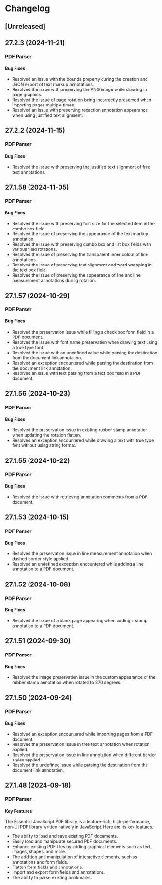 # Changelog

## [Unreleased]

## 27.2.3 (2024-11-21)

### PDF Parser

#### Bug Fixes

- Resolved an issue with the bounds property during the creation and JSON export of text markup annotations.
- Resolved the issue with preserving the PNG image while drawing in page graphics.
- Resolved the issue of page rotation being incorrectly preserved when importing pages multiple times.
- Resolved an issue with preserving redaction annotation appearance when using justified text alignment.

## 27.2.2 (2024-11-15)

### PDF Parser

#### Bug Fixes

- Resolved the issue with preserving the justified text alignment of free text annotations.

## 27.1.58 (2024-11-05)

### PDF Parser

#### Bug Fixes

- Resolved the issue with preserving font size for the selected item in the combo box field.
- Resolved the issue of preserving the appearance of the text markup annotation.
- Resolved the issue with preserving combo box and list box fields with various field rotations.
- Resolved the issue of preserving the transparent inner colour of line annotations.
- Resolved the issue of preserving text alignment and word wrapping in the text box field.
- Resolved the issue of preserving the appearance of line and line measurement annotations during rotation.

## 27.1.57 (2024-10-29)

### PDF Parser

#### Bug Fixes

- Resolved the preservation issue while filling a check box form field in a PDF document.
- Resolved the issue with font name preservation when drawing text using a true type font.
- Resolved the issue with an undefined value while parsing the destination from the document link annotation.
- Resolved an exception encountered while parsing the destination from the document link annotation.
- Resolved an issue with text parsing from a text box field in a PDF document.

## 27.1.56 (2024-10-23)

### PDF Parser

#### Bug Fixes

- Resolved the preservation issue in existing rubber stamp annotation when updating the rotation flatten.
- Resolved an exception encountered while drawing a text with true type font without using string format.

## 27.1.55 (2024-10-22)

### PDF Parser

#### Bug Fixes

- Resolved the issue with retrieving annotation comments from a PDF document.

## 27.1.53 (2024-10-15)

### PDF Parser

#### Bug Fixes

- Resolved the preservation issue in line measurement annotation when dashed border style applied.
- Resolved an undefined exception encountered while adding a line annotation to a PDF document.

## 27.1.52 (2024-10-08)

### PDF Parser

#### Bug Fixes

- Resolved the issue of a blank page appearing when adding a stamp annotation to a PDF document.

## 27.1.51 (2024-09-30)

### PDF Parser

#### Bug Fixes

- Resolved the image preservation issue in the custom appearance of the rubber stamp annotation when rotated to 270 degrees.

## 27.1.50 (2024-09-24)

### PDF Parser

#### Bug Fixes

- Resolved an exception encountered while importing pages from a PDF document.
- Resolved the preservation issue in free text annotation when rotation applied.
- Resolved the preservation issue in line annotation when different border styles applied.
- Resolved the undefined issue while parsing the destination from the document link annotation.

## 27.1.48 (2024-09-18)

### PDF Parser

#### Key Features

The Essential JavaScript PDF library is a feature-rich, high-performance, non-UI PDF library written natively in JavaScript. Here are its key features.

- The ability to load and save existing PDF documents.
- Easily load and manipulate secured PDF documents.
- Enhance existing PDF files by adding graphical elements such as text, images, shapes, and more.
- The addition and manipulation of interactive elements, such as annotations and form fields.
- Flatten form fields and annotations.
- Import and export form fields and annotations.
- The ability to parse existing bookmarks.
